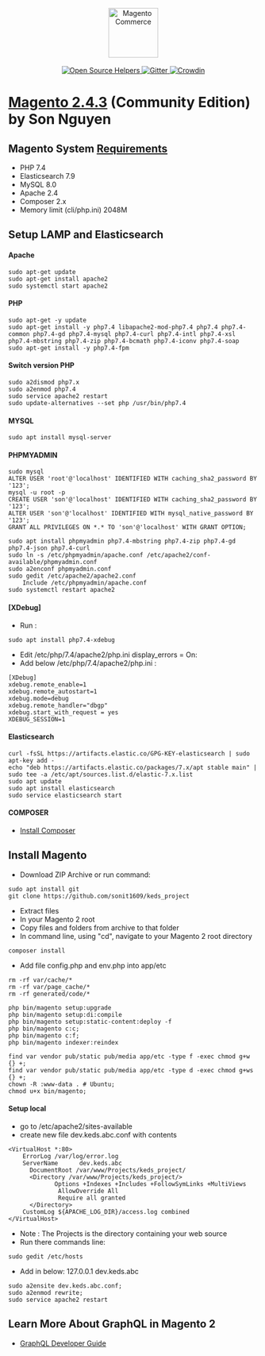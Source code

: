 <p align="center">
    <a href="https://magento.com">
        <img src="https://avatars.githubusercontent.com/u/68074738?s=400&u=726131dd9b3d652255ccaca8ef490d581886b1fa&v=4" width="100px" alt="Magento Commerce"/>
    </a>
    <br />
    <br />
    <a href="https://www.codetriage.com/magento/magento2">
        <img src="https://www.codetriage.com/magento/magento2/badges/users.svg" alt="Open Source Helpers" />
    </a>
    <a href="https://gitter.im/magento/magento2?utm_source=badge&utm_medium=badge&utm_campaign=pr-badge">
        <img src="https://badges.gitter.im/Join%20Chat.svg" alt="Gitter" />
    </a>
    <a href="https://crowdin.com/project/magento-2">
        <img src="https://d322cqt584bo4o.cloudfront.net/magento-2/localized.svg" alt="Crowdin" />
    </a>
</p>

# [Magento 2.4.3](#) (Community Edition) by Son Nguyen
## Magento System [ Requirements](https://devdocs.magento.com/guides/v2.4/install-gde/system-requirements.html)
  * PHP 7.4
  * Elasticsearch 7.9
  * MySQL 8.0
  * Apache 2.4
  * Composer 2.x
  * Memory limit (cli/php.ini) 2048M

## Setup LAMP and Elasticsearch

#### Apache
````
sudo apt-get update
sudo apt-get install apache2
sudo systemctl start apache2
````
#### PHP
````
sudo apt-get -y update
sudo apt-get install -y php7.4 libapache2-mod-php7.4 php7.4 php7.4-common php7.4-gd php7.4-mysql php7.4-curl php7.4-intl php7.4-xsl php7.4-mbstring php7.4-zip php7.4-bcmath php7.4-iconv php7.4-soap
sudo apt-get install -y php7.4-fpm
````
#### Switch version PHP
````
sudo a2dismod php7.x
sudo a2enmod php7.4
sudo service apache2 restart
sudo update-alternatives --set php /usr/bin/php7.4
````
#### MYSQL
````
sudo apt install mysql-server
````
#### PHPMYADMIN
````
sudo mysql
ALTER USER 'root'@'localhost' IDENTIFIED WITH caching_sha2_password BY '123';
mysql -u root -p
CREATE USER 'son'@'localhost' IDENTIFIED WITH caching_sha2_password BY '123';
ALTER USER 'son'@'localhost' IDENTIFIED WITH mysql_native_password BY '123';
GRANT ALL PRIVILEGES ON *.* TO 'son'@'localhost' WITH GRANT OPTION;

sudo apt install phpmyadmin php7.4-mbstring php7.4-zip php7.4-gd php7.4-json php7.4-curl
sudo ln -s /etc/phpmyadmin/apache.conf /etc/apache2/conf-available/phpmyadmin.conf      
sudo a2enconf phpmyadmin.conf
sudo gedit /etc/apache2/apache2.conf
    Include /etc/phpmyadmin/apache.conf
sudo systemctl restart apache2
````
#### [XDebug]
  * Run :
````
sudo apt install php7.4-xdebug
````
  * Edit /etc/php/7.4/apache2/php.ini display_errors = On:
  * Add below /etc/php/7.4/apache2/php.ini :
````
[XDebug]
xdebug.remote_enable=1
xdebug.remote_autostart=1
xdebug.mode=debug
xdebug.remote_handler="dbgp"
xdebug.start_with_request = yes
XDEBUG_SESSION=1
````
#### Elasticsearch
````
curl -fsSL https://artifacts.elastic.co/GPG-KEY-elasticsearch | sudo apt-key add -
echo "deb https://artifacts.elastic.co/packages/7.x/apt stable main" | sudo tee -a /etc/apt/sources.list.d/elastic-7.x.list
sudo apt update
sudo apt install elasticsearch
sudo service elasticsearch start
````
#### COMPOSER
  * [ Install Composer](https://getcomposer.org/download)
  
## Install Magento
* Download ZIP Archive or run command:
```
sudo apt install git
git clone https://github.com/sonit1609/keds_project
```
* Extract files
* In your Magento 2 root
* Copy files and folders from archive to that folder
* In command line, using "cd", navigate to your Magento 2 root directory
````
composer install
````
* Add file config.php and env.php into app/etc
````
rm -rf var/cache/*
rm -rf var/page_cache/*
rm -rf generated/code/*

php bin/magento setup:upgrade
php bin/magento setup:di:compile
php bin/magento setup:static-content:deploy -f
php bin/magento c:c;
php bin/magento c:f;
php bin/magento indexer:reindex

find var vendor pub/static pub/media app/etc -type f -exec chmod g+w {} +;
find var vendor pub/static pub/media app/etc -type d -exec chmod g+ws {} +;
chown -R :www-data . # Ubuntu;
chmod u+x bin/magento;
````
#### Setup local
  * go to /etc/apache2/sites-available
  * create new file dev.keds.abc.conf with contents
````
<VirtualHost *:80>
	ErrorLog /var/log/error.log
	ServerName      dev.keds.abc
      DocumentRoot /var/www/Projects/keds_project/
      <Directory /var/www/Projects/keds_project/>
             Options +Indexes +Includes +FollowSymLinks +MultiViews
              AllowOverride All
              Require all granted
      </Directory>	
	CustomLog ${APACHE_LOG_DIR}/access.log combined
</VirtualHost>
````
  * Note : The Projects is the directory containing your web source 
  * Run there commands line:
````
sudo gedit /etc/hosts
````
  * Add in below: 127.0.0.1	dev.keds.abc
````
sudo a2ensite dev.keds.abc.conf;
sudo a2enmod rewrite;
sudo service apache2 restart
````
## Learn More About GraphQL in Magento 2

  * [GraphQL Developer Guide](https://devdocs.magento.com/guides/v2.4/graphql/index.html)

